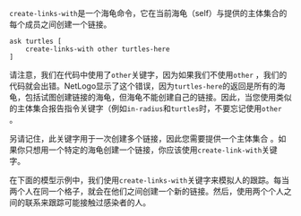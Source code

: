 ﻿`create-links-with`是一个海龟命令，它在当前海龟（self）与提供的主体集合的每个成员之间创建一个链接。



```
ask turtles [
	create-links-with other turtles-here
]
```


请注意，我们在代码中使用了`other`关键字，因为如果我们不使用`other` ，我们的代码就会出错。NetLogo显示了这个错误，因为`turtles-here`的返回是所有的海龟，包括试图创建链接的海龟，但海龟不能创建自己的链接。因此，当您使用类似的主体集合报告指令关键字（例如`in-radius`和`turtles`时，不要忘记使用`other` 。

另请记住，此关键字用于一次创建多个链接，因此您需要提供一个主体集合 。如果你只想用一个特定的海龟创建一个链接，你应该使用`create-link-with`关键字。

在下面的模型示例中，我们使用`create-links-with`关键字来模拟人的跟踪。每当两个人在同一个格子，就会在他们之间创建一个新的链接。然后，使用两个个人之间的联系来跟踪可能接触过感染者的人。
